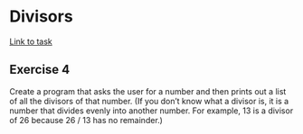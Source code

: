 # Divisors  
[Link to task](https://www.practicepython.org/exercise/2014/02/26/04-divisors.html)
## Exercise 4 
Create a program that asks the user for a number and then prints out a list of all the divisors of that number. 
(If you don’t know what a divisor is, it is a number that divides evenly into another number.
For example, 13 is a divisor of 26 because 26 / 13 has no remainder.)
